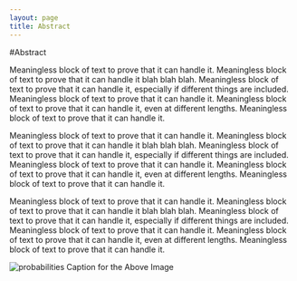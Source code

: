```yaml
---
layout: page
title: Abstract
---
```


#Abstract 

Meaningless block of text to prove that it can handle it. Meaningless block of text to prove that it can handle it blah blah blah. Meaningless block of text to prove that it can handle it, especially if different things are included. Meaningless block of text to prove that it can handle it. Meaningless block of text to prove that it can handle it, even at different lengths. Meaningless block of text to prove that it can handle it. 

Meaningless block of text to prove that it can handle it. Meaningless block of text to prove that it can handle it blah blah blah. Meaningless block of text to prove that it can handle it, especially if different things are included. Meaningless block of text to prove that it can handle it. Meaningless block of text to prove that it can handle it, even at different lengths. Meaningless block of text to prove that it can handle it. 

Meaningless block of text to prove that it can handle it. Meaningless block of text to prove that it can handle it blah blah blah. Meaningless block of text to prove that it can handle it, especially if different things are included. Meaningless block of text to prove that it can handle it. Meaningless block of text to prove that it can handle it, even at different lengths. Meaningless block of text to prove that it can handle it. 

![probabilities](ncaldwell17.github.io/_source/_images/stock_image.jpeg)
Caption for the Above Image
